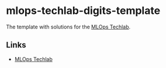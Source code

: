 # mlops-techlab-digits-template
The template with solutions for the [MLOps Techlab](https://github.com/iimsand/mlops-techlab).

## Links

- [MLOps Techlab](https://github.com/iimsand/mlops-techlab)
